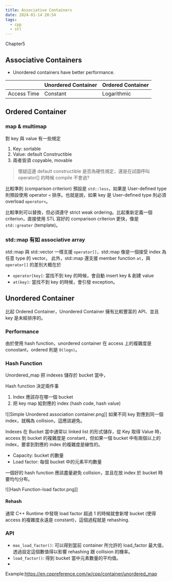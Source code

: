 ```yaml
---
title: Associative Containers
date: 2024-01-14 20:54
tags:
  - cpp
  - stl
---
```

Chapter5
## Associative Containers
- Unordered containers have better performance.

| | Unordered Container | Ordered Container |
| --- | --- | --- |
| Access Time | Constant | Logarithmic |
	
## Ordered Container 

### map & multimap 

對 key 與 value 有一些規定
1. Key: sortable 
2. Value: default Constructible 
3. 兩者皆須  copyable, movable 

> 懷疑這邊 default constructible 是否為硬性規定，還是在試圖呼叫 operator[] 的時候 compile 不會過? 

比較準則 (comparison criterion) 預設是 `std::less`，如果是 User-defined type 則預設使用 operator `<` 排序。也就是說，如果 key 是 User-defined type 則必須 overload `operator<`。

比較準則可以替換，但必須遵守 strict weak ordering。比起重新定義一個 criterion，直接使用 STL 寫好的 comparison criterion 更快，像是 `std::greater` (template)。

### std::map 有如 associative array 
std::map 與 std::vector 一樣支援 `operator[]`，std::map 像是一個接受 index 為任意 type 的 vector。
此外，std::map 還支援 member function `at`，與 `operator[]` 的差別大概在於
- `operator[key]`: 當找不到 key 的時候，會自動 insert key & 創建 value
- `at(key)`: 當找不到 key 的時候，會引發 exception。
## Unordered Container
比起 Ordered Container，Unordered Container 擁有比較豐富的 API、並且 key 是未經排序的。
### Performance 
由於使用 hash function，unordered container 在 access 上的複雜度是 conostant，ordered 則是 `O(logn)`。
### Hash Function 
Unordered_map 把 indexes 儲存於 bucket 當中，

Hash function 決定兩件事
1. Index 應該存在哪一個 bucket
2. 把 key map 給對應的 index (hash code, hash value)

![[Simple Unordered association container.png]]
如果不同 key 對應到同一個 index，就稱為 collision，這應該避免。

Indexes 在 Bucket 當中通常以 linked list 的形式儲存，從 Key 取得 Value 時，access 到 bucket 的複雜度是 constant，但如果一個 bucket 中有兩個以上的 index，要拿到對應的 index 的複雜度是線性的。

- Capacity: bucket 的數量
- Load factor: 每個 bucket 中的元素平均數量

一個好的 hash function 應該盡量避免 collision，並且在放 index 於 bucket 時要均勻分布。

![[Hash Function-load factor.png]]
#### Rehash 
通常 C++ Runtime 中發現 load factor 超過 1 的時候就會新增 bucket (使得 access 的複雜度永遠是 constant)，這個過程就是 rehashing.

### API 
- `max_load_factor()`: 可以得到當前 container 所允許的 load_factor 最大值，透過設定這個數值得以影響 rehashing 跟 collision 的機率。
- `load_factor()`: 得到 bucket 當中元素數量的平均值。
- 
Example:https://en.cppreference.com/w/cpp/container/unordered_map


